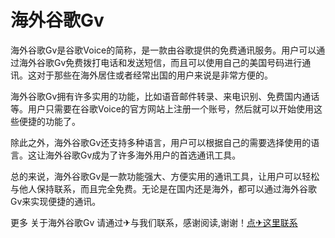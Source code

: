 # 海外谷歌Gv

海外谷歌Gv是谷歌Voice的简称，是一款由谷歌提供的免费通讯服务。用户可以通过海外谷歌Gv免费拨打电话和发送短信，而且可以使用自己的美国号码进行通讯。这对于那些在海外居住或者经常出国的用户来说是非常方便的。

海外谷歌Gv拥有许多实用的功能，比如语音邮件转录、来电识别、免费国内通话等。用户只需要在谷歌Voice的官方网站上注册一个账号，然后就可以开始使用这些便捷的功能了。

除此之外，海外谷歌Gv还支持多种语言，用户可以根据自己的需要选择使用的语言。这让海外谷歌Gv成为了许多海外用户的首选通讯工具。

总的来说，海外谷歌Gv是一款功能强大、方便实用的通讯工具，让用户可以轻松与他人保持联系，而且完全免费。无论是在国内还是海外，都可以通过海外谷歌Gv来实现便捷的通讯。

更多 关于海外谷歌Gv 请通过✈与我们联系，感谢阅读,谢谢！[点✈这里联系](https://a.k02.cc)